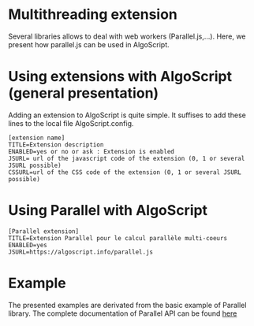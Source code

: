 Multithreading extension
=======================
Several libraries allows to deal with web workers (Parallel.js,...). Here, we present how parallel.js can be used in AlgoScript.

# Using extensions with AlgoScript (general presentation)
Adding an extension to AlgoScript is quite simple. It suffises to add these lines to the local file AlgoScript.config. 

	[extension name]
	TITLE=Extension description
	ENABLED=yes or no or ask : Extension is enabled
	JSURL= url of the javascript code of the extension (0, 1 or several JSURL possible)
	CSSURL=url of the CSS code of the extension (0, 1 or several JSURL possible)

# Using Parallel with AlgoScript

	[Parallel extension]
	TITLE=Extension Parallel pour le calcul parallèle multi-coeurs
	ENABLED=yes
	JSURL=https://algoscript.info/parallel.js  

# Example

The presented examples are derivated from the basic example of Parallel library.
The complete documentation of Parallel API can be found [here](http://adambom.github.io/parallel.js "parallel.js") 
